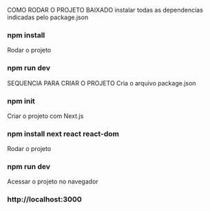 COMO RODAR O PROJETO BAIXADO
instalar todas as dependencias indicadas pelo package.json
### npm install

Rodar o projeto
### npm run dev

SEQUENCIA PARA CRIAR O PROJETO
Cria o arquivo package.json
### npm init

Criar o projeto com Next.js
### npm install next react react-dom

Rodar o projeto
### npm run dev

Acessar o projeto no navegador
### http://localhost:3000